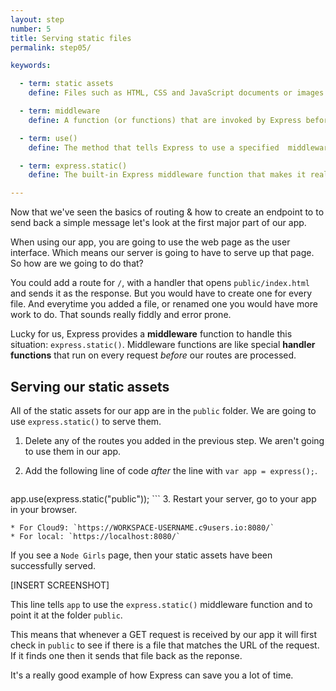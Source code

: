 ```yaml
---
layout: step
number: 5
title: Serving static files
permalink: step05/

keywords:

  - term: static assets
    define: Files such as HTML, CSS and JavaScript documents or images that you want to appear in the browser.

  - term: middleware
    define: A function (or functions) that are invoked by Express before your final request handler is executed. Middleware sits between a raw request and its final intended route.

  - term: use()
    define: The method that tells Express to use a specified  middleware function.

  - term: express.static()
    define: The built-in Express middleware function that makes it really easy to serve static assets. Read more about it in the  [Express docs](http://expressjs.com/en/starter/static-files.html).

---
```


Now that we've seen the basics of routing & how to create an endpoint to to send back a simple message let's look at the first major part of our app.  

When using our app, you are going to use the web page as the user interface.  Which means our server is going to have to serve up that page.  So how are we going to do that?

You could add a route for `/`, with a handler that opens `public/index.html` and sends it as the response. But you would have to create one for every file.  And everytime you added a file, or renamed one you would have more work to do.  That sounds really fiddly and error prone.  

Lucky for us, Express provides a **middleware** function to handle this situation: `express.static()`.  Middleware functions are like special **handler functions** that run on every request *before* our routes are processed.  

## Serving our static assets

All of the static assets for our app are in the `public` folder.  We are going to use `express.static()` to serve them.

1. Delete any of the routes you added in the previous step.  We aren't going to use them in our app.
2. Add the following line of code *after* the line with `var app = express();`.

    ```javascript
app.use(express.static("public"));
    ```
3. Restart your server, go to your app in your browser.

    * For Cloud9: `https://WORKSPACE-USERNAME.c9users.io:8080/`
    * For local: `https://localhost:8080/`

 If you see a `Node Girls` page, then your static assets have been successfully served.

[INSERT SCREENSHOT]

This line tells `app` to use the `express.static()` middleware function and to point it at the folder `public`.

This means that whenever a GET request is received by our app it will first check in `public` to see if there is a file that matches the URL of the request.  If it finds one then it sends that file back as the reponse.

It's a really good example of how Express can save you a lot of time.
